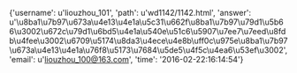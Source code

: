 {'username': u'liouzhou_101', 'path': u'wd1142/1142.html', 'answer': u'\u8ba1\u7b97\u673a\u4e13\u4e1a\u5c31\u662f\u8ba1\u7b97\u79d1\u5b66\u3002\u672c\u79d1\u6bd5\u4e1a\u540e\u51c6\u5907\u7ee7\u7eed\u8fdb\u4fee\u3002\u6709\u5174\u8da3\u4ece\u4e8b\uff0c\u975e\u8ba1\u7b97\u673a\u4e13\u4e1a\u76f8\u5173\u7684\u5de5\u4f5c\u4ea6\u53ef\u3002', 'email': u'liouzhou_100@163.com', 'time': '2016-02-22:16:14:54'}